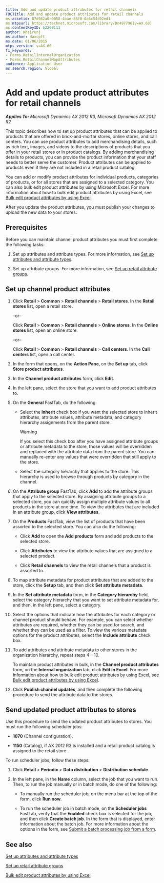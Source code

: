 ```yaml
---
title: Add and update product attributes for retail channels
TOCTitle: Add and update product attributes for retail channels
ms:assetid: 87d982a0-0058-4aae-88f0-0a6c54d92ed1
ms:mtpsurl: https://technet.microsoft.com/library/Dn497796(v=AX.60)
ms:contentKeyID: 62200111
author: Khairunj
ms.author: daxcpft
ms.date: 01/06/2015
mtps_version: v=AX.60
f1_keywords:
- Forms.RetailInternalOrganization
- Forms.RetailChannelMapAttributes
audience: Application User
ms.search.region: Global
---
```


# Add and update product attributes for retail channels 


_**Applies To:** Microsoft Dynamics AX 2012 R3, Microsoft Dynamics AX 2012 R2_

This topic describes how to set up product attributes that can be applied to products that are offered in brick-and-mortar stores, online stores, and call centers. You can use product attributes to add merchandising details, such as rich text, images, and videos to the descriptions of products that you offer in your retail stores or in product catalogs. By adding merchandising details to products, you can provide the product information that your staff needs to better serve the customer. Product attributes can be applied to products even if they are not included in a retail product catalog.

You can add or modify product attributes for individual products, categories of products, or for all stores that are assigned to a selected category. You can also bulk edit product attributes by using Microsoft Excel. For more information about how to bulk edit product attributes by using Excel, see [Bulk edit product attributes by using Excel](bulk-edit-product-attributes-by-using-excel.md).

After you update the product attributes, you must publish your changes to upload the new data to your stores.

## Prerequisites

Before you can maintain channel product attributes you must first complete the following tasks:

1.  Set up attributes and attribute types. For more information, see [Set up attributes and attribute types](set-up-attributes-and-attribute-types.md).

2.  Set up attribute groups. For more information, see [Set up retail attribute groups](set-up-retail-attribute-groups.md).

## Set up channel product attributes

1.  Click **Retail** \> **Common** \> **Retail channels** \> **Retail stores**. In the **Retail stores** list, open a retail store.
    
    –or–
    
    Click **Retail** \> **Common** \> **Retail channels** \> **Online stores**. In the **Online stores** list, open an online store.
    
    –or–
    
    Click **Retail** \> **Common** \> **Retail channels** \> **Call centers**. In the **Call centers** list, open a call center.

2.  In the form that opens, on the **Action Pane**, on the **Set up** tab, click **Store product attributes**.

3.  In the **Channel product attributes** form, click **Edit**.

4.  In the left pane, select the store that you want to add product attributes to.

5.  On the **General** FastTab, do the following:
    
      - Select the **Inherit** check box if you want the selected store to inherit attributes, attribute values, attribute metadata, and category hierarchy assignments from the parent store.
        

        > [!WARNING]
        > <P>If you select this check box after you have assigned attribute groups or attribute metadata to the store, those values will be overridden and replaced with the attribute data from the parent store. You can manually re-enter any values that were overridden that still apply to the store.</P>

    
      - Select the category hierarchy that applies to the store. This hierarchy is used to browse through products by category in the channel.

6.  On the **Attribute group** FastTab, click **Add** to add the attribute groups that apply to the selected store. By assigning attribute groups to a selected store, you can quickly assign multiple attribute values to all products in the store at one time. To view the attributes that are included in an attribute group, click **View attributes**.

7.  On the **Products** FastTab, view the list of products that have been assorted to the selected store. You can also do the following:
    
      - Click **Add** to open the **Add products** form and add products to the selected store.
    
      - Click **Attributes** to view the attribute values that are assigned to a selected product.
    
      - Click **Retail channels** to view the retail channels that a product is assorted to.

8.  To map attribute metadata for product attributes that are added to the store, click the **Setup** tab, and then click **Set attribute metadata**.

9.  In the **Set attribute metadata** form, in the **Category hierarchy** field, select the category hierarchy that you want to set attribute metadata for, and then, in the left pane, select a category.

10. Select the options that indicate how the attributes for each category or channel product should behave. For example, you can select whether attributes are required, whether they can be used for search, and whether they can be used as a filter. To view the various metadata options for the product attributes, select the **Include attribute** check box.

11. To add attributes and attribute metadata to other stores in the organization hierarchy, repeat steps 4 – 10.
    
    To maintain product attributes in bulk, in the **Channel product attributes** form, on the **Internal organization** tab, click **Edit in Excel**. For more information about how to bulk edit product attributes by using Excel, see [Bulk edit product attributes by using Excel](bulk-edit-product-attributes-by-using-excel.md).

12. Click **Publish channel updates**, and then complete the following procedure to send the attribute data to the stores.

## Send updated product attributes to stores

Use this procedure to send the updated product attributes to stores. You must run the following scheduler jobs:

  - **1070** (Channel configuration).

  - **1150** (Catalog), if AX 2012 R3 is installed and a retail product catalog is assigned to the retail store.

To run scheduler jobs, follow these steps:

1.  Click **Retail** \> **Periodic** \> **Data distribution** \> **Distribution schedule**.

2.  In the left pane, in the **Name** column, select the job that you want to run. Then, to run the job manually or in batch mode, do one of the following:
    
      - To manually run the scheduler job, on the menu bar at the top of the form, click **Run now**.
    
      - To run the scheduler job in batch mode, on the **Scheduler jobs** FastTab, verify that the **Enabled** check box is selected for the job, and then click **Create batch job**. In the form that is displayed, enter information about the batch job. For more information about the options in the form, see [Submit a batch processing job from a form](submit-a-batch-processing-job-from-a-form.md).

## See also

[Set up attributes and attribute types](set-up-attributes-and-attribute-types.md)

[Set up retail attribute groups](set-up-retail-attribute-groups.md)

[Bulk edit product attributes by using Excel](bulk-edit-product-attributes-by-using-excel.md)

  


